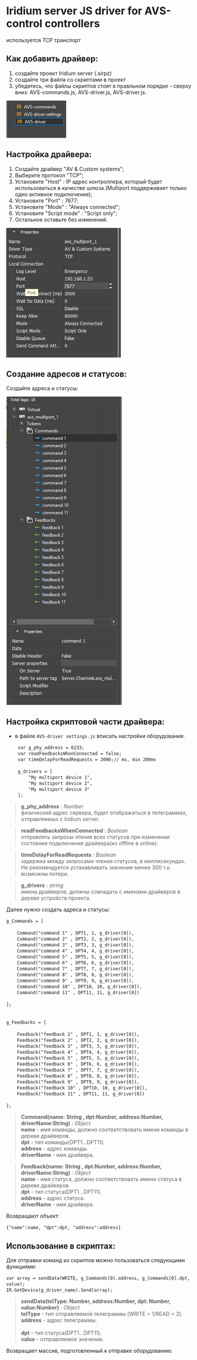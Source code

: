 # Iridium server JS driver for AVS-control controllers 

используется TCP транспорт

## Как добавить драйвер:

1. создайте проект Iridium server (.sirpz)
2. создайте три файла со скриптами в проект
3. убедитесь, что файлы скриптов стоят в правльном порядке - сверху вниз: AVS-commands.js, AVS-driver.js, AVS-driver.js.

![ScreenShot](https://github.com/Vladimir2014RK122/AVS-driver-Iridium/blob/main/img/scripts.png)


## Настройка драйвера:

1. Создайте драйвер "AV & Custom systems";
2. Выберите протокол "TCP";
3. Установите "Host" : IP адрес контроллера, который будет использоваться в качестве шлюза.(Multiport поддерживает только одно активное подключение);
4. Установите "Port" : 7677;
5. Установите "Mode" : "Always connected";
6. Установите "Script mode" : "Script only";
7. Остальное оставьте без изменений.

![ScreenShot](https://github.com/Vladimir2014RK122/AVS-driver-Iridium/blob/main/img/driver.png)




## Создание адресов и статусов:<br>

Создайте адреса и статусы:<br>



![ScreenShot](https://github.com/Vladimir2014RK122/AVS-driver-Iridium/blob/main/img/commands.png)


## Настройка скриптовой части драйвера:<br>

*  в файле `AVS-driver settings.js` вписать настройки оборудования:<br>

		var g_phy_address = 6233;
		var readFeedbacksWhenConnected = false;
		var timeDelayForReadRequests = 2000;// ms, min 200ms

		g_drivers = [
		    "My multiport device 1",
		    "My multiport device 2",       
		    "My multiport device 3"   
		];

> **g\_phy\_address** : *Number*<br>
> физический адрес сервера, будет отображаться в телеграммах, отправляемых с Iridium server.

> **readFeedbacksWhenConnected** : *Boolean*<br>
> отправлять запросы чтения всех статусов при изменении состояния подключения драйвера(из offline в online).

> **timeDelayForReadRequests** : *Boolean*<br>
> задержка между запросами чтения статусов, в миллисекундах. Не рекомендуется устанавливать значение менее 300 т.к. возможны потери.

> **g\_drivers** : *string*<br>
> имена драйверов, должны совпадать с именами драйверов в дереве устройств проекта.


Далее нужно создать адреса и статусы:<br>
  
	g_Commands = [

    	Command("command 1" , DPT1, 1, g_driver[0]),
    	Command("command 2" , DPT2, 2, g_driver[0]),
    	Command("command 3" , DPT3, 3, g_driver[0]),
    	Command("command 4" , DPT4, 4, g_driver[0]),
    	Command("command 5" , DPT5, 5, g_driver[0]),
    	Command("command 6" , DPT6, 6, g_driver[0]),
    	Command("command 7" , DPT7, 7, g_driver[0]),
    	Command("command 8" , DPT8, 8, g_driver[0]),
    	Command("command 9" , DPT9, 9, g_driver[0]),
    	Command("command 10" , DPT10, 10, g_driver[0]),
    	Command("command 11" , DPT11, 11, g_driver[0])
    
	];


	g_Feedbacks = [

    	Feedback("feedback 1" , DPT1, 1, g_driver[0]),
    	Feedback("feedback 2" , DPT2, 2, g_driver[0]),
    	Feedback("feedback 3" , DPT3, 3, g_driver[0]),
    	Feedback("feedback 4" , DPT4, 4, g_driver[0]),
    	Feedback("feedback 5" , DPT5, 5, g_driver[0]),
    	Feedback("feedback 6" , DPT6, 6, g_driver[0]),
    	Feedback("feedback 7" , DPT7, 7, g_driver[0]),
    	Feedback("feedback 8" , DPT8, 8, g_driver[0]),
    	Feedback("feedback 9" , DPT9, 9, g_driver[0]),
    	Feedback("feedback 10" , DPT10, 10, g_driver[0]),
    	Feedback("feedback 11" , DPT11, 11, g_driver[0])
    
	];
	
> **Command(name: String , dpt:Number, address:Number, driverName:String)** : *Object*<br>
> **name** - имя команды, должно соответствовать имени команды в дереве драйверов.<br>
> **dpt** - тип команды(DPT1...DPT11).<br>
> **address** - адрес команды.<br>
> **driverName** - имя драйвера.<br>

> **Feedback(name: String , dpt:Number, address:Number, driverName:String)** : *Object*<br>
> **name** - имя статуса, должно соответствовать имени статуса в дереве драйверов.<br>
> **dpt** - тип статуса(DPT1...DPT11).<br>
> **address** - адрес статуса.<br>
> **driverName** - имя драйвера.<br>

Возвращают объект: 

	{"name":name, "dpt":dpt, "address":address}


## Использование в скриптах:<br>

Для отправки команд из скриптов можно пользоваться следующими функциями:

	var array = sendData(WRITE, g_Commands[0].address, g_Commands[0].dpt, value);
	IR.GetDevice(g_driver_name).Send(array);
       
> **sendData(telType: Number, address:Number, dpt: Number, value:Number)** : *Object*<br>
> **telType** - тип отправляемой телеграммы (WRITE = 1/READ = 2).<br>
> **address** - адрес телеграммы.<br>   
> **dpt** - тип статуса(DPT1...DPT11).<br>
> **value** - отправляемое значение.<br>    

Возвращает массив, подготовленный к отправке оборудованию. 
            